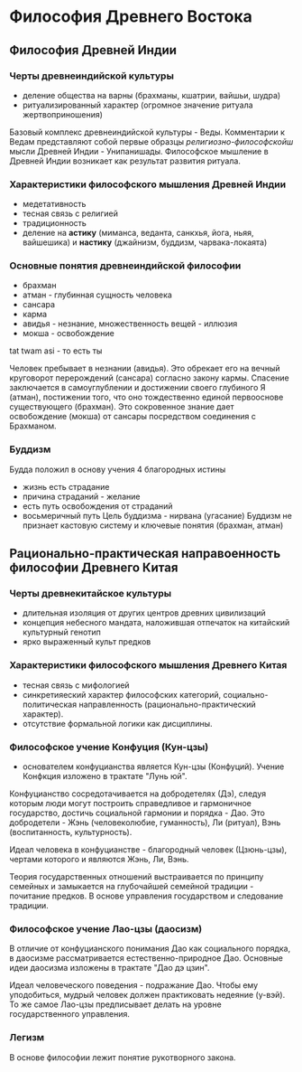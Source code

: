 # Философия Древнего Востока

## Философия Древней Индии

### Черты древнеиндийской культуры
  - деление общества на варны (брахманы, кшатрии, вайшьи, шудра)
  - ритуализированный характер (огромное значение ритуала жертвоприношения)

  Базовый комплекс древнеиндийской культуры - Веды. Комментарии к Ведам представляют собой первые образцы *религиозно-философскойш* мысли Древней Индии - Унипанишады.
  Философское мышление в Древней Индии возникает как результат развития ритуала.

### Характеристики философского мышления Древней Индии
- медетативность
- тесная связь с религией
- традиционность
- деление на **астику** (миманса, веданта, санкхья, йога, ньяя, вайшешика)
  и **настику** (джайнизм, буддизм, чарвака-локаята)

### Основные понятия древнеиндийской философии
- брахман
- атман - глубинная сущность человека
- сансара
- карма
- авидья - незнание, множественность вещей - иллюзия
- мокша - освобождение

tat twam asi - то есть ты

Человек пребывает в незнании (авидья). Это обрекает его на вечный круговорот перерождений (сансара) согласно закону кармы. Спасение заключается в самоуглублении и достижении своего глубиного Я (атман), постижении того, что оно тождественно единой первооснове существующего (брахман). Это сокровенное знание дает освобождение (мокша) от сансары посредством соединения с Брахманом.

### Буддизм
Будда положил в основу учения 4 благородных истины
- жизнь есть страдание
- причина страданий - желание
- есть путь освобождения от страданий
- восьмеричный путь
Цель буддизма - нирвана (угасание)
Буддизм не признает кастовую систему и ключевые понятия (брахман, атман)

## Рационально-практическая направоенность философии Древнего Китая

### Черты древнекитайское культуры
- длительная изоляция от других центров древних цивилизаций
- концепция небесного мандата, наложившая отпечаток на китайский культурный генотип
- ярко выраженный культ предков

### Характеристики философского мышления Древнего Китая
- тесная связь с мифологией
- синкретияеский характер философских категорий, социально-политическая направленность (рационально-практический характер).
- отсутствие формальной логики как дисциплины.

### Философское учение Конфуция (Кун-цзы)
- основателем конфуцианства является Кун-цзы (Конфуций). Учение Конфкция изложено в трактате "Лунь юй".

Конфуцианство сосредотачивается на добродетелях (Дэ), следуя которым люди могут построить справедливое и гармоничное государство, достичь социальной гармонии и порядка - Дао. Это добродетели - Жэнь (человеколюбие, гуманность), Ли (ритуал), Вэнь (воспитанность, культурность).

Идеал человека в конфуцианстве - благородный человек (Цзюнь-цзы), чертами которого и являются Жэнь, Ли, Вэнь.

Теория государственных отношений выстраивается по принципу семейных и замыкается на глубочайшей семейной традиции - почитание предков. В основе управления государством и следование традиции.

### Философское учение Лао-цзы (даосизм)
В отличие от конфуцианского понимания Дао как социального порядка, в даосизме рассматривается естественно-природное Дао. Основные идеи даосизма изложены в трактате "Дао дэ цзин".

Идеал человеческого поведения - подражание Дао. Чтобы ему уподобиться, мудрый человек должен практиковать недеяние (у-вэй). То же самое Лао-цзы предписывает делать на уровне государственного управления.

### Легизм
В основе философии лежит понятие рукотворного закона.
